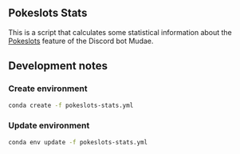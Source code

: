## Pokeslots Stats
This is a script that calculates some statistical information about the [Pokeslots](https://mudae.fandom.com/wiki/Pokéslot) feature of the Discord bot Mudae.

## Development notes

### Create environment
```bash
conda create -f pokeslots-stats.yml
```

### Update environment
```bash
conda env update -f pokeslots-stats.yml
```